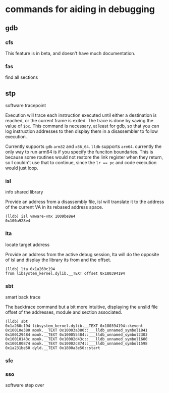 # commands for aiding in debugging

## gdb

### cfs

This feature is in beta, and doesn't have much documentation.

### fas

find all sections

## stp

software tracepoint

Execution will trace each instruction executed until either a destination is reached, or the current frame is exited. The trace is done by saving the value of `$pc`. This command is necessary, at least for gdb, so that you can log instruction addresses to then display them in a disassembler to follow execution.

Currently supports `gdb` `arm32` and `x86_64`. `lldb` supports `arm64`. currently the only way to run arm64 is if you specify the funciton boundaries. This is because some routines would not restore the link register when they return, so I couldn't use that to continue, since the `lr == pc` and code execution would just loop.

### isl

info shared library

Provide an address from a disassembly file, isl will translate it to the address of the current VA in its rebased address space.

```gdb
(lldb) isl vmware-vmx 1009be8e4
0x100a928e4
```

### lta

locate target address

Provide an address from the active debug session, lta will do the opposite of isl and display the library its from and the offset.

```
(lldb) lta 0x1a260c194
from libsystem_kernel.dylib.__TEXT offset 0x180394194
```

### sbt

smart back trace

The backtrace command but a bit more intuitive, displaying the unslid file offset of the addresses, module and section associated. 

```
(lldb) sbt
0x1a260c194 libsystem_kernel.dylib.__TEXT 0x180394194::kevent
0x10010e380 mook.__TEXT 0x10003a380::___lldb_unnamed_symbol1841
0x100129484 mook.__TEXT 0x100055484::___lldb_unnamed_symbol2303
0x10010143c mook.__TEXT 0x10002d43c::___lldb_unnamed_symbol1600
0x100100874 mook.__TEXT 0x10002c874::___lldb_unnamed_symbol1598
0x1a231be50 dyld.__TEXT 0x1800a3e50::start
```

### sfc

### sso

software step over